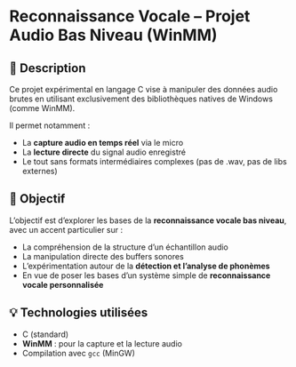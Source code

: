 # Reconnaissance Vocale – Projet Audio Bas Niveau (WinMM)

## 🧠 Description

Ce projet expérimental en langage C vise à manipuler des données audio brutes en utilisant exclusivement des bibliothèques natives de Windows (comme WinMM).

Il permet notamment :
- La **capture audio en temps réel** via le micro
- La **lecture directe** du signal audio enregistré
- Le tout sans formats intermédiaires complexes (pas de .wav, pas de libs externes)

## 🎯 Objectif

L’objectif est d’explorer les bases de la **reconnaissance vocale bas niveau**, avec un accent particulier sur :
- La compréhension de la structure d’un échantillon audio
- La manipulation directe des buffers sonores
- L’expérimentation autour de la **détection et l’analyse de phonèmes**
- En vue de poser les bases d’un système simple de **reconnaissance vocale personnalisée**

## 💡 Technologies utilisées

- C (standard)
- **WinMM** : pour la capture et la lecture audio
- Compilation avec `gcc` (MinGW)
